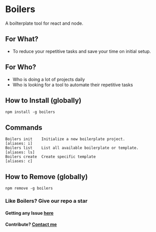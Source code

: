 # Boilers

A boilterplate tool for react and node.

## For What?
  * To reduce your repetitive tasks and save your time on initial setup.

## For Who?
  * Who is doing a lot of projects daily
  * Who is looking for a tool to automate their repetitive tasks

## How to Install (globally)

```shell
npm install -g boilers
```

## Commands

```
Boilers init    Initialize a new boilerplate project.            [aliases: i]
Boilers list    List all available boilerplate or template.      [aliases: ls]
Boilers create  Create specific template                         [aliases: c]
```

## How to Remove (globally)

```shell
npm remove -g boilers
```

### Like Boilers? Give our repo a star

#### Getting any Issue [here](https://github.com/arulvalananto/boilers/issues)
#### Contribute? [Contact me](https://github.com/arulvalananto)
